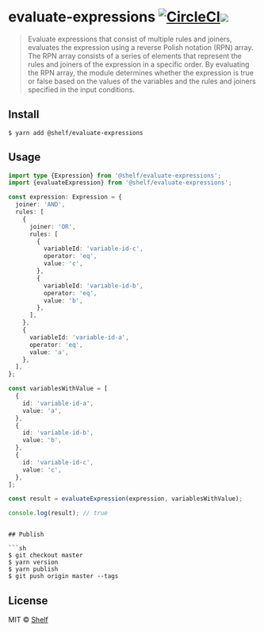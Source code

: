 # evaluate-expressions [![CircleCI](https://circleci.com/gh/shelfio/evaluate-expressions/tree/master.svg?style=svg)](https://circleci.com/gh/shelfio/xxxxxx/tree/master)![](https://img.shields.io/badge/code_style-prettier-ff69b4.svg)

> Evaluate expressions that consist of multiple rules and joiners, evaluates the expression using a reverse Polish notation (RPN) array. The RPN array consists of a series of elements that represent the rules and joiners of the expression in a specific order. By evaluating the RPN array, the module determines whether the expression is true or false based on the values of the variables and the rules and joiners specified in the input conditions.

## Install

```
$ yarn add @shelf/evaluate-expressions
```

## Usage

```ts
import type {Expression} from '@shelf/evaluate-expressions';
import {evaluateExpression} from '@shelf/evaluate-expressions';

const expression: Expression = {
  joiner: 'AND',
  rules: [
    {
      joiner: 'OR',
      rules: [
        {
          variableId: 'variable-id-c',
          operator: 'eq',
          value: 'c',
        },
        {
          variableId: 'variable-id-b',
          operator: 'eq',
          value: 'b',
        },
      ],
    },
    {
      variableId: 'variable-id-a',
      operator: 'eq',
      value: 'a',
    },
  ],
};

const variablesWithValue = [
  {
    id: 'variable-id-a',
    value: 'a',
  },
  {
    id: 'variable-id-b',
    value: 'b',
  },
  {
    id: 'variable-id-c',
    value: 'c',
  },
];

const result = evaluateExpression(expression, variablesWithValue);

console.log(result); // true
```

````

## Publish

```sh
$ git checkout master
$ yarn version
$ yarn publish
$ git push origin master --tags
````

## License

MIT © [Shelf](https://shelf.io)
